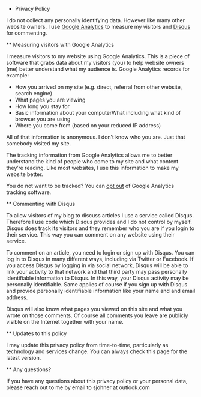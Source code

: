 * Privacy Policy

I do not collect any personally identifying data. However like many other website owners, I use [Google Analytics](https://support.google.com/analytics/answer/6004245) to measure my visitors and [Disqus](https://help.disqus.com/terms-and-policies/disqus-privacy-policy) for commenting.

** Measuring visitors with Google Analytics

I measure visitors to my website using Google Analytics. This is a piece of software that grabs data about my visitors (you) to help website owners (me) better understand what my audience is. Google Analytics records for example:

- How you arrived on my site (e.g. direct, referral from other website, search engine)
- What pages you are viewing
- How long you stay for
- Basic information about your computerWhat including what kind of browser you are using
- Where you come from (based on your reduced IP address)

All of that information is anonymous. I don’t know who you are. Just that somebody visited my site.

The tracking information from Google Analytics allows me to better understand the kind of people who come to my site and what content they’re reading. Like most websites, I use this information to make my website better.

You do not want to be tracked? You can [opt out](https://tools.google.com/dlpage/gaoptout) of Google Analytics tracking software.

** Commenting with Disqus

To allow visitors of my blog to discuss articles I use a service called Disqus. Therefore I use code which Disqus provides and I do not control by myself. Disqus does track its visitors and they remember who you are if you login to their service. This way you can comment on any website using their service.

To comment on an article, you need to login or sign up with Disqus. You can log in to Disqus in many different ways, including via Twitter or Facebook. If you access Disqus by logging in via social network, Disqus will be able to link your activity to that network and that third party may pass personally identifiable information to Disqus. In this way, your Disqus activity may be personally identifiable. Same applies of course if you sign up with Disqus and provide personally identifiable information like your name and and email address.

Disqus will also know what pages you viewed on this site and what you wrote on those comments. Of course all comments you leave are publicly visible on the Internet together with your name.

** Updates to this policy

I may update this privacy policy from time-to-time, particularly as technology and services change. You can always check this page for the latest version.

** Any questions?

If you have any questions about this privacy policy or your personal data, please reach out to me by email to sjohner at outlook.com